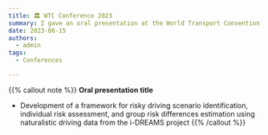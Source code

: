 ```yaml
---
title: 🏛️ WTC Conference 2023
summary: I gave an oral presentation at the World Transport Convention 2023.
date: 2023-06-15
authors:
  - admin
tags:
  - Conferences

---
```


{{% callout note %}}
**Oral presentation title**
- Development of a framework for risky driving scenario identification, individual risk assessment, and group risk differences estimation using naturalistic driving data from the i-DREAMS project
{{% /callout %}}
